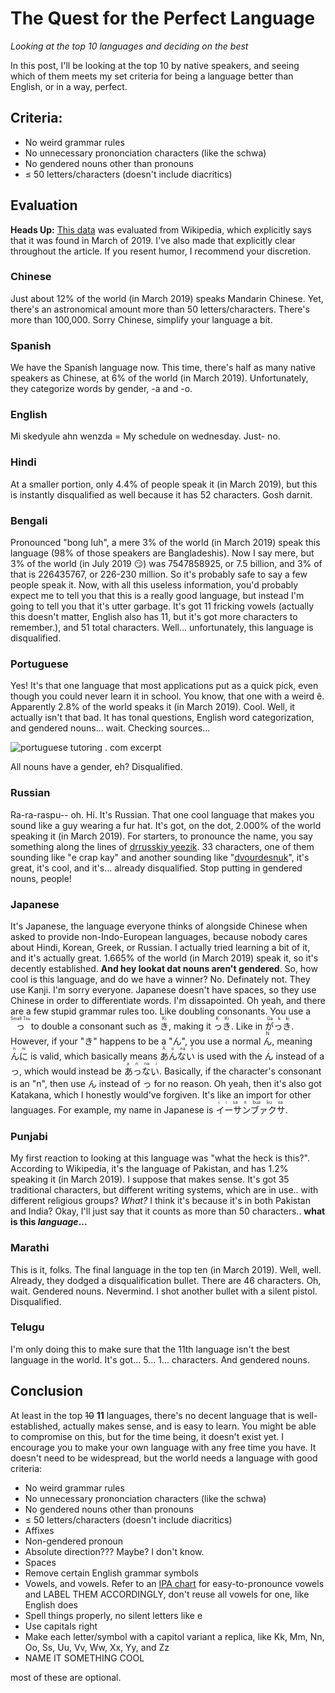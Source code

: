 # The Quest for the Perfect Language

*Looking at the top 10 languages and deciding on the best*

In this post, I'll be looking at the top 10 by native speakers, and seeing which of them meets my set criteria for being a language better than English, or in a way, perfect.

## Criteria:

* No weird grammar rules
* No unnecessary prononciation characters (like the schwa)
* No gendered nouns other than pronouns
* ≤ 50 letters/characters (doesn't include diacritics)

## Evaluation

**Heads Up:** [This data](https://en.wikipedia.org/wiki/List_of_languages_by_number_of_native_speakers#Top_languages_by_population) was evaluated from Wikipedia, which explicitly says that it was found in March of 2019. I've also made that explicitly clear throughout the article. If you resent humor, I recommend your discretion.

### Chinese

Just about 12% of the world (in March 2019) speaks Mandarin Chinese. Yet, there's an astronomical amount more than 50 letters/characters. There's more than 100,000. Sorry Chinese, simplify your language a bit.

### Spanish

We have the Spanish language now. This time, there's half as many native speakers as Chinese, at 6% of the world (in March 2019). Unfortunately, they categorize words by gender, -a and -o.

### English

<span class="notranslate">Mi skedyule ahn wenzda = My schedule on wednesday.</span> Just- no.

### Hindi

At a smaller portion, only 4.4% of people speak it (in March 2019), but this is instantly disqualified as well because it has 52 characters. Gosh darnit.

### Bengali

Pronounced "bong luh", a mere 3% of the world (in March 2019) speak this language (98% of those speakers are Bangladeshis). Now I say mere, but 3% of the world (in July 2019 😏) was 7547858925, or 7.5 billion, and 3% of that is 226435767, or 226-230 million. So it's probably safe to say a few people speak it. Now, with all this useless information, you'd probably expect me to tell you that this is a really good language, but instead I'm going to tell you that it's utter garbage. It's got 11 fricking vowels (actually this doesn't matter, English also has 11, but it's got more characters to remember.), and 51 total characters. Well... unfortunately, this language is disqualified.

### Portuguese

Yes! It's that one language that most applications put as a quick pick, even though you could never learn it in school. You know, that one with a weird ê. Apparently 2.8% of the world speaks it (in March 2019). Cool. Well, it actually isn't that bad. It has tonal questions, English word categorization, and gendered nouns... wait. Checking sources...

![portuguese tutoring . com excerpt](https://ethanmcbloxxer.is-ne.at/zVGJF3.png)

All nouns have a gender, eh? Disqualified.

### Russian

Ra-ra-raspu-- oh. Hi. It's Russian. That one cool language that makes you sound like a guy wearing a fur hat. It's got, on the dot, 2.000% of the world speaking it (in March 2019). For starters, to pronounce the name, you say something along the lines of [drrusskiy yeezik](https://upload.wikimedia.org/wikipedia/commons/5/5c/Ru-russkiy_jizyk.ogg). 33 characters, one of them sounding like "e crap kay" and another sounding like "[dvourdesnuk](https://upload.wikimedia.org/wikipedia/commons/0/03/Russian_%D0%AA_pronunciation.ogg)", it's great, it's cool, and it's... already disqualified. Stop putting in gendered nouns, people!

### Japanese

It's Japanese, the language everyone thinks of alongside Chinese when asked to provide non-Indo-European languages, because nobody cares about Hindi, Korean, Greek, or Russian. I actually tried learning a bit of it, and it's actually great. 1.665% of the world (in March 2019) speak it, so it's decently established. **And hey lookat dat nouns aren't gendered**. So, how cool is this language, and do we have a winner? No. Definately not. They use Kanji. I'm sorry everyone. Japanese doesn't have spaces, so they use Chinese in order to differentiate words. I'm dissapointed. Oh yeah, and there are a few stupid grammar rules too. Like doubling consonants. You use a <ruby>っ <rp>(</rp><rt>Small Tsu</rt><rp>)</rp></ruby> to double a consonant such as <ruby>き <rp>(</rp><rt>Ki</rt><rp>)</rp></ruby>, making it <ruby>っき <rp>(</rp><rt>K Ki</rt><rp>)</rp></ruby>. Like in <ruby>がっき <rp>(</rp><rt>Ga k ki</rt><rp>)</rp></ruby>. However, if your "き" happens to be a "ん", you use a normal <ruby>ん <rp>(</rp><rt>N</rt><rp>)</rp></ruby>, meaning <ruby>んに <rp>(</rp><rt>n ni</rt><rp>)</rp></ruby> is valid, which basically means <ruby>あんない <rp>(</rp><rt>A n na i</rt><rp>)</rp></ruby> is used with the ん instead of a っ, which would instead be <ruby>あっない <rp>(</rp><rt>a n na i</rt><rp>)</rp></ruby>. Basically, if the character's consonant is an "n", then use ん instead of っ for no reason. Oh yeah, then it's also got Katakana, which I honestly would've forgiven. It's like an import for other languages. For example, my name in Japanese is <ruby>イーサンブァクサ <rp>(</rp><rt>i i sa n bua ku sa</rt><rp>)</rp></ruby>.

### Punjabi

My first reaction to looking at this language was "what the heck is this?". According to Wikipedia, it's the language of Pakistan, and has 1.2% speaking it (in March 2019). I suppose that makes sense. It's got 35 traditional characters, but different writing systems, which are in use.. with different religious groups? *What?* I think it's because it's in both Pakistan and India? Okay, I'll just say that it counts as more than 50 characters.. **what is this *language*...**

### Marathi

This is it, folks. The final language in the top ten (in March 2019). Well, well. Already, they dodged a disqualification bullet. There are 46 characters. Oh, wait. Gendered nouns. Nevermind. I shot another bullet with a silent pistol. Disqualified.

### Telugu

I'm only doing this to make sure that the 11th language isn't the best language in the world. It's got... 5... 1... characters. And gendered nouns.

## Conclusion

At least in the top ~~10~~ **11** languages, there's no decent language that is well-established, actually makes sense, and is easy to learn. You might be able to compromise on this, but for the time being, it doesn't exist yet. I encourage you to make your own language with any free time you have. It doesn't need to be widespread, but the world needs a language with good criteria:

* No weird grammar rules
* No unnecessary prononciation characters (like the schwa)
* No gendered nouns other than pronouns
* ≤ 50 letters/characters (doesn't include diacritics)
* Affixes
* Non-gendered pronoun
* Absolute direction??? Maybe? I don't know.
* Spaces
* Remove certain English grammar symbols
* Vowels, and vowels. Refer to an [IPA chart](https://upload.wikimedia.org/wikipedia/commons/8/8f/IPA_chart_2020.svg) for easy-to-pronounce vowels and LABEL THEM ACCORDINGLY, don't reuse all vowels for one, like English does
* Spell things properly, no silent letters like e
* Use capitals right
* Make each letter/symbol with a capitol variant a replica, like Kk, Mm, Nn, Oo, Ss, Uu, Vv, Ww, Xx, Yy, and Zz
* NAME IT SOMETHING COOL

most of these are optional.

